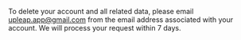 To delete your account and all related data, please email upleap.app@gmail.com from the email address associated with your account. We will process your request within 7 days.
